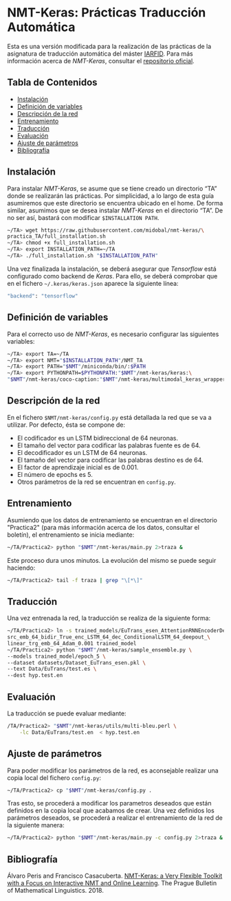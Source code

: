 # NMT-Keras: Prácticas Traducción Automática
Esta es una versión modificada para la realización de las prácticas de la asignatura de traducción automática del máster [IARFID](http://www.upv.es/titulaciones/MUIARFID/). Para más información acerca de *NMT-Keras*, consultar el [repositorio oficial](https://github.com/lvapeab/nmt-keras).

## Tabla de Contenidos

* [Instalación](#instalacion)
* [Definición de variables](#definicion-de-variables)
* [Descripción de la red](#descripcion-de-la-red)
* [Entrenamiento](#entrenamiento)
* [Traducción](#traduccion)
* [Evaluación](#evaluacion)
* [Ajuste de parámetros](#ajuste-de-parametros)
* [Bibliografía](#bibliografia)


## Instalación

Para instalar *NMT-Keras*, se asume que se tiene creado un directorio “TA” donde se realizarán las prácticas. Por simplicidad, a lo largo de esta guía asumiremos que
este directorio se encuentra ubicado en el home. De forma similar, asumimos que
se desea instalar *NMT-Keras* en el directorio “TA”. De no ser ası́, bastará con modificar ```$INSTALLATION PATH```.

  ```bash
~/TA> wget https://raw.githubusercontent.com/midobal/nmt-keras/\
practica_TA/full_installation.sh
~/TA> chmod +x full_installation.sh
~/TA> export INSTALLATION_PATH=~/TA
~/TA> ./full_installation.sh "$INSTALLATION_PATH"
  ```

Una vez finalizada la instalación, se deberá asegurar que *Tensorflow* está configurado como backend de *Keras*. Para ello, se deberá comprobar que en el fichero ```~/.keras/keras.json``` aparece la siguiente lı́nea:

```bash
"backend": "tensorflow"
```

## Definición de variables

Para el correcto uso de *NMT-Keras*, es necesario configurar las siguientes variables:

```bash
~/TA> export TA=~/TA
~/TA> export NMT="$INSTALLATION_PATH"/NMT_TA
~/TA> export PATH="$NMT"/miniconda/bin/:$PATH
~/TA> export PYTHONPATH=$PYTHONPATH:"$NMT"/nmt-keras/keras:\
"$NMT"/nmt-keras/coco-caption:"$NMT"/nmt-keras/multimodal_keras_wrapper
```

## Descripción de la red

En el fichero ```$NMT/nmt-keras/config.py``` está detallada la red que se va a utilizar. Por defecto, ésta se compone de:

* El codificador es un LSTM bidireccional de 64 neuronas.
* El tamaño del vector para codificar las palabras fuente es de 64.
* El decodificador es un LSTM de 64 neuronas.
* El tamaño del vector para codificar las palabras destino es de 64.
* El factor de aprendizaje inicial es de 0.001.
* El número de epochs es 5.
* Otros parámetros de la red se encuentran en ```config.py```.

## Entrenamiento

Asumiendo que los datos de entrenamiento se encuentran en el directorio "Practica2" (para más información acerca de los datos, consultar el boletín), el entrenamiento se inicia mediante:

```bash
~/TA/Practica2> python "$NMT"/nmt-keras/main.py 2>traza &
```

Este proceso dura unos minutos. La evolución del mismo se puede seguir haciendo:

```bash
~/TA/Practica2> tail -f traza | grep "\[*\]"
```

## Traducción

Una vez entrenada la red, la traducción se realiza de la siguiente forma:

```bash
~/TA/Practica2> ln -s trained_models/EuTrans_esen_AttentionRNNEncoderDecoder_\
src_emb_64_bidir_True_enc_LSTM_64_dec_ConditionalLSTM_64_deepout_\
linear_trg_emb_64_Adam_0.001 trained_model
~/TA/Practica2> python "$NMT"/nmt-keras/sample_ensemble.py \
--models trained_model/epoch_5 \
--dataset datasets/Dataset_EuTrans_esen.pkl \
--text Data/EuTrans/test.es \
--dest hyp.test.en
```

## Evaluación

La traducción se puede evaluar mediante:

```bash
/TA/Practica2> "$NMT"/nmt-keras/utils/multi-bleu.perl \
	-lc Data/EuTrans/test.en  < hyp.test.en
```

## Ajuste de parámetros

Para poder modificar los parámetros de la red, es aconsejable realizar una copia local del fichero ```config.py```:

```bash
~/TA/Practica2> cp "$NMT"/nmt-keras/config.py .
```

Tras esto, se procederá a modificar los parametros deseados que están definidos en la
copia local que acabamos de crear. Una vez definidos los parámetros deseados, se procederá a realizar el entrenamiento de la red de la siguiente manera:

```bash
~/TA/Practica2> python "$NMT"/nmt-keras/main.py -c config.py 2>traza &
```

## Bibliografía

Álvaro Peris and Francisco Casacuberta. [NMT-Keras: a Very Flexible Toolkit with
a Focus on Interactive NMT and Online Learning](https://ufal.mff.cuni.cz/pbml/111/art-peris-casacuberta.pdf). The Prague Bulletin of Mathematical Linguistics. 2018.
